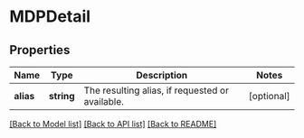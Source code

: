 # MDPDetail

## Properties
Name | Type | Description | Notes
------------ | ------------- | ------------- | -------------
**alias** | **string** | The resulting alias, if requested or available. | [optional] 

[[Back to Model list]](../../README.md#documentation-for-models) [[Back to API list]](../../README.md#documentation-for-api-endpoints) [[Back to README]](../../README.md)

